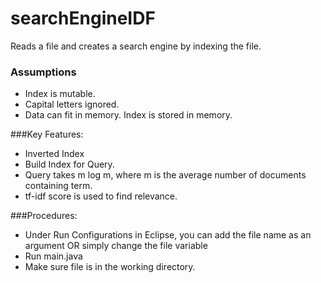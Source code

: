 # searchEngineIDF
Reads a file and creates a search engine by indexing the file.
### Assumptions
- Index is mutable.
- Capital letters ignored.
- Data can fit in memory. Index is stored in memory.

###Key Features:
- Inverted Index
- Build Index for Query.
- Query takes m log m, where m is the average number of documents containing term.
- tf-idf score is used to find relevance.

###Procedures:
- Under Run Configurations in Eclipse, you can add the file name as an argument OR simply change the file variable
- Run main.java
- Make sure file is in the working directory.

